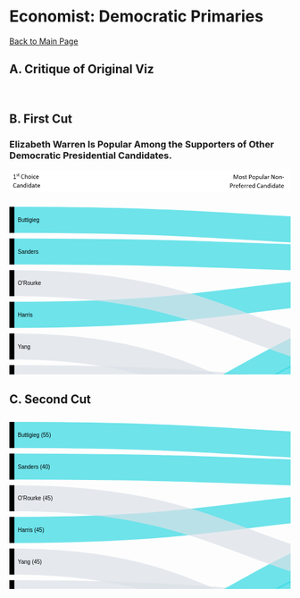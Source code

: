 # Economist: Democratic Primaries 
[Back to Main Page](https://yangle-l.github.io/Lim-Portfolio)

## A. Critique of Original Viz
<br/>

## B. First Cut 
### **Elizabeth Warren Is Popular Among the Supporters of Other Democratic Presidential Candidates.** 
<p align="left"> 
  <img src="https://raw.githubusercontent.com/YangLe-L/Lim-Portfolio/master/img2.JPG" width= "847"> </p> 
<p align="left">   
  <svg width="847" height="520" xmlns="http://www.w3.org/2000/svg"><g transform="translate(0, 10)"><g class="links" fill="none" stroke-opacity="0.7"><path d="M9,476.66666666666686C423.5,476.66666666666686,423.5,234.99999999999991,838,234.99999999999991" stroke-width="46.666666666666664" style="stroke: rgb(51, 217, 227);"></path><path d="M9,306.66666666666686C423.5,306.66666666666686,423.5,338.33333333333337,838,338.33333333333337" stroke-width="46.666666666666664" style="stroke: rgb(220, 226, 232);"></path><path d="M9,23.333333333333304C423.5,23.333333333333304,423.5,48.33333333333327,838,48.33333333333327" stroke-width="46.666666666666664" style="stroke: rgb(51, 217, 227);"></path><path d="M9,420.0000000000002C423.5,420.0000000000002,423.5,188.33333333333326,838,188.33333333333326" stroke-width="46.666666666666664" style="stroke: rgb(51, 217, 227);"></path><path d="M9,193.3333333333335C423.5,193.3333333333335,423.5,141.6666666666666,838,141.6666666666666" stroke-width="46.666666666666664" style="stroke: rgb(51, 217, 227);"></path><path d="M9,363.33333333333354C423.5,363.33333333333354,423.5,395,838,395" stroke-width="46.666666666666664" style="stroke: rgb(220, 226, 232);"></path><path d="M9,136.6666666666668C423.5,136.6666666666668,423.5,291.6666666666667,838,291.6666666666667" stroke-width="46.666666666666664" style="stroke: rgb(220, 226, 232);"></path><path d="M9,80.00000000000004C423.5,80.00000000000004,423.5,94.99999999999993,838,94.99999999999993" stroke-width="46.666666666666664" style="stroke: rgb(51, 217, 227);"></path><path d="M9,250.0000000000002C423.5,250.0000000000002,423.5,451.6666666666667,838,451.6666666666667" stroke-width="46.666666666666664" style="stroke: rgb(220, 226, 232);"></path></g><g class="nodes" font-family="Arial, Helvetica" font-size="10"><g><rect x="838" y="268.33333333333337" height="93.33333333333331" width="9" fill="#000"></rect><text x="832" y="315" dy="0.35em" text-anchor="end">Biden</text></g><g><rect x="838" y="371.6666666666667" height="46.66666666666667" width="9" fill="#000"></rect><text x="832" y="395" dy="0.35em" text-anchor="end">Buttigieg</text></g><g><rect x="838" y="428.33333333333337" height="46.66666666666666" width="9" fill="#000"></rect><text x="832" y="451.6666666666667" dy="0.35em" text-anchor="end">Sanders</text></g><g><rect x="838" y="24.999999999999943" height="233.33333333333343" width="9" fill="#000"></rect><text x="832" y="141.66666666666666" dy="0.35em" text-anchor="end">Warren</text></g><g><rect x="0" y="453.33333333333354" height="46.666666666666515" width="9" fill="#000"></rect><text x="15" y="476.6666666666668" dy="0.35em" text-anchor="start">Biden</text></g><g><rect x="0" y="283.33333333333354" height="46.66666666666667" width="9" fill="#000"></rect><text x="15" y="306.66666666666686" dy="0.35em" text-anchor="start">Booker</text></g><g><rect x="0" y="-2.842170943040401e-14" height="46.66666666666674" width="9" fill="#000"></rect><text x="15" y="23.333333333333343" dy="0.35em" text-anchor="start">Buttigieg</text></g><g><rect x="0" y="396.6666666666669" height="46.66666666666663" width="9" fill="#000"></rect><text x="15" y="420.0000000000002" dy="0.35em" text-anchor="start">Gabbard</text></g><g><rect x="0" y="170.00000000000017" height="46.666666666666686" width="9" fill="#000"></rect><text x="15" y="193.3333333333335" dy="0.35em" text-anchor="start">Harris</text></g><g><rect x="0" y="340.0000000000002" height="46.66666666666667" width="9" fill="#000"></rect><text x="15" y="363.33333333333354" dy="0.35em" text-anchor="start">Klobuchar</text></g><g><rect x="0" y="113.33333333333346" height="46.666666666666714" width="9" fill="#000"></rect><text x="15" y="136.6666666666668" dy="0.35em" text-anchor="start">O'Rourke</text></g><g><rect x="0" y="56.666666666666714" height="46.66666666666674" width="9" fill="#000"></rect><text x="15" y="80.00000000000009" dy="0.35em" text-anchor="start">Sanders</text></g><g><rect x="0" y="226.66666666666686" height="46.666666666666686" width="9" fill="#000"></rect><text x="15" y="250.0000000000002" dy="0.35em" text-anchor="start">Yang</text></g></g></g></svg>
  </p> 

## C. Second Cut

<svg width="847" height="520" xmlns="http://www.w3.org/2000/svg"><g transform="translate(0, 10)"><g class="links" fill="none" stroke-opacity="0.7"><path d="M9,476.66666666666686C423.5,476.66666666666686,423.5,234.99999999999991,838,234.99999999999991" stroke-width="46.666666666666664" style="stroke: rgb(51, 217, 227);"></path><path d="M9,306.66666666666686C423.5,306.66666666666686,423.5,338.33333333333337,838,338.33333333333337" stroke-width="46.666666666666664" style="stroke: rgb(220, 226, 232);"></path><path d="M9,23.333333333333304C423.5,23.333333333333304,423.5,48.33333333333327,838,48.33333333333327" stroke-width="46.666666666666664" style="stroke: rgb(51, 217, 227);"></path><path d="M9,420.0000000000002C423.5,420.0000000000002,423.5,188.33333333333326,838,188.33333333333326" stroke-width="46.666666666666664" style="stroke: rgb(51, 217, 227);"></path><path d="M9,193.3333333333335C423.5,193.3333333333335,423.5,141.6666666666666,838,141.6666666666666" stroke-width="46.666666666666664" style="stroke: rgb(51, 217, 227);"></path><path d="M9,363.33333333333354C423.5,363.33333333333354,423.5,395,838,395" stroke-width="46.666666666666664" style="stroke: rgb(220, 226, 232);"></path><path d="M9,136.6666666666668C423.5,136.6666666666668,423.5,291.6666666666667,838,291.6666666666667" stroke-width="46.666666666666664" style="stroke: rgb(220, 226, 232);"></path><path d="M9,80.00000000000004C423.5,80.00000000000004,423.5,94.99999999999993,838,94.99999999999993" stroke-width="46.666666666666664" style="stroke: rgb(51, 217, 227);"></path><path d="M9,250.0000000000002C423.5,250.0000000000002,423.5,451.6666666666667,838,451.6666666666667" stroke-width="46.666666666666664" style="stroke: rgb(220, 226, 232);"></path></g><g class="nodes" font-family="Arial, Helvetica" font-size="10"><g><rect x="838" y="268.33333333333337" height="93.33333333333331" width="9" fill="#000"></rect><text x="832" y="315" dy="0.35em" text-anchor="end">Biden</text></g><g><rect x="838" y="371.6666666666667" height="46.66666666666667" width="9" fill="#000"></rect><text x="832" y="395" dy="0.35em" text-anchor="end">Buttigieg</text></g><g><rect x="838" y="428.33333333333337" height="46.66666666666666" width="9" fill="#000"></rect><text x="832" y="451.6666666666667" dy="0.35em" text-anchor="end">Sanders</text></g><g><rect x="838" y="24.999999999999943" height="233.33333333333343" width="9" fill="#000"></rect><text x="832" y="141.66666666666666" dy="0.35em" text-anchor="end">Warren</text></g><g><rect x="0" y="453.33333333333354" height="46.666666666666515" width="9" fill="#000"></rect><text x="15" y="476.6666666666668" dy="0.35em" text-anchor="start">Biden (42)</text></g><g><rect x="0" y="283.33333333333354" height="46.66666666666667" width="9" fill="#000"></rect><text x="15" y="306.66666666666686" dy="0.35em" text-anchor="start">Booker (50)</text></g><g><rect x="0" y="-2.842170943040401e-14" height="46.66666666666674" width="9" fill="#000"></rect><text x="15" y="23.333333333333343" dy="0.35em" text-anchor="start">Buttigieg (55)</text></g><g><rect x="0" y="396.6666666666669" height="46.66666666666663" width="9" fill="#000"></rect><text x="15" y="420.0000000000002" dy="0.35em" text-anchor="start">Gabbard (15)</text></g><g><rect x="0" y="170.00000000000017" height="46.666666666666686" width="9" fill="#000"></rect><text x="15" y="193.3333333333335" dy="0.35em" text-anchor="start">Harris (45)</text></g><g><rect x="0" y="340.0000000000002" height="46.66666666666667" width="9" fill="#000"></rect><text x="15" y="363.33333333333354" dy="0.35em" text-anchor="start">Klobuchar (55)</text></g><g><rect x="0" y="113.33333333333346" height="46.666666666666714" width="9" fill="#000"></rect><text x="15" y="136.6666666666668" dy="0.35em" text-anchor="start">O'Rourke (45)</text></g><g><rect x="0" y="56.666666666666714" height="46.66666666666674" width="9" fill="#000"></rect><text x="15" y="80.00000000000009" dy="0.35em" text-anchor="start">Sanders (40)</text></g><g><rect x="0" y="226.66666666666686" height="46.666666666666686" width="9" fill="#000"></rect><text x="15" y="250.0000000000002" dy="0.35em" text-anchor="start">Yang (45)</text></g></g></g></svg>





